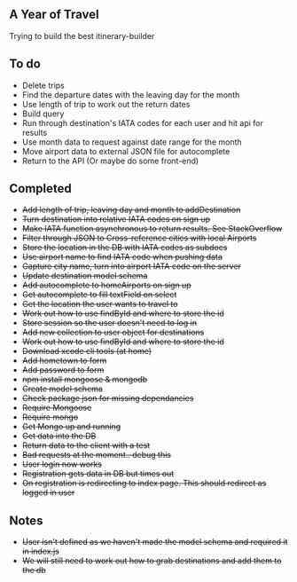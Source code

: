 ## A Year of Travel

Trying to build the best itinerary-builder

## To do
* Delete trips
* Find the departure dates with the leaving day for the month
* Use length of trip to work out the return dates
* Build query
* Run through destination's IATA codes for each user and hit api for results
* Use month data to request against date range for the month
* Move airport data to external JSON file for autocomplete
* Return to the API (Or maybe do some front-end)

## Completed
* ~~Add length of trip, leaving day and month to addDestination~~
* ~~Turn destination into relative IATA codes on sign up~~
* ~~Make IATA function asynchronous to return results. See StackOverflow~~
* ~~Filter through JSON to Cross-reference cities with local Airports~~
* ~~Store the location in the DB with IATA codes as subdocs~~
* ~~Use airport name to find IATA code when pushing data~~
* ~~Capture city name, turn into airport IATA code on the server~~
* ~~Update destination model schema~~
* ~~Add autocomplete to homeAirports on sign up~~
* ~~Get autocomplete to fill textField on select~~
* ~~Get the location the user wants to travel to~~
* ~~Work out how to use findById and where to store the id~~
* ~~Store session so the user doesn't need to log in~~
* ~~Add new collection to user object for destinations~~
* ~~Work out how to use findById and where to store the id~~
* ~~Download xcode cli tools (at home)~~
* ~~Add hometown to form~~
* ~~Add password to form~~
* ~~npm install mongoose & mongodb~~
* ~~Create model schema~~
* ~~Check package json for missing dependancies~~
* ~~Require Mongoose~~
* ~~Require mongo~~
* ~~Get Mongo up and running~~
* ~~Get data into the DB~~
* ~~Return data to the client with a test~~
* ~~Bad requests at the moment.. debug this~~
* ~~User login now works~~
* ~~Registration gets data in DB but times out~~
* ~~On registration is redirecting to index page. This should redirect as logged in user~~

## Notes
* ~~User isn't defined as we haven't made the model schema and required it in index.js~~
* ~~We will still need to work out how to grab destinations and add them to the db~~
